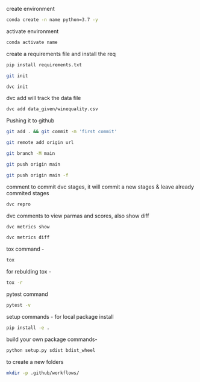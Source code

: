 create environment

```bash
conda create -n name python=3.7 -y
```

activate environment
```bash
conda activate name
```

create a requirements file and install the req
```bash
pip install requirements.txt
```

```bash
git init
```

```bash
dvc init
```

dvc add will track the data file 
```bash
dvc add data_given/winequality.csv
```

Pushing it to github
```bash
git add . && git commit -m 'first commit'

git remote add origin url

git branch -M main

git push origin main

git push origin main -f
```

comment to commit dvc stages, it will commit a new stages & leave already commited stages

```bash
dvc repro
```

dvc comments to view parmas and scores, also show diff 

```bash
dvc metrics show

dvc metrics diff
```

tox command -
```bash
tox
```

for rebulding tox -
```bash
tox -r
```

pytest command
```bash
pytest -v
```

setup commands - for local package install
```bash
pip install -e .
```

build your own package commands-
```bash
python setup.py sdist bdist_wheel
```

to create a new folders
```bash
mkdir -p .github/workflows/
```